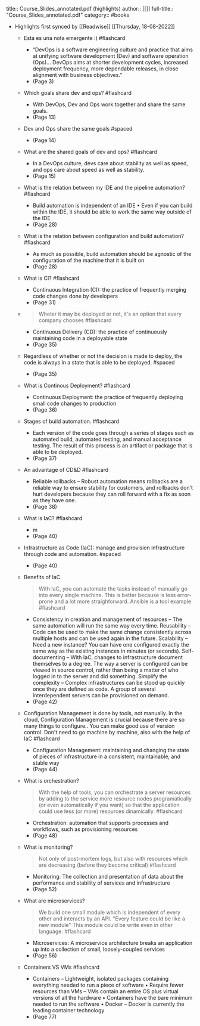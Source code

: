 title:: Course_Slides_annotated.pdf (highlights)
author:: [[]]
full-title:: "Course_Slides_annotated.pdf"
category:: #books

- Highlights first synced by [[Readwise]] [[Thursday, 18-08-2022]]
	- Esta es una nota emergente :) #flashcard
		- “DevOps is a software engineering culture and practice that aims at unifying software development (Dev) and software operation (Ops)... DevOps aims at shorter development cycles, increased deployment frequency, more dependable releases, in close alignment with business objectives.”
		- (Page 3)
	- Which goals share dev and ops? #flashcard
		- With DevOps, Dev and Ops work together and share the same goals.
		- (Page 13)
	- Dev and Ops share the same goals #spaced
		- (Page 14)
	- What are the shared goals of dev and ops? #flashcard
		- In a DevOps culture, devs care about stability as well as speed, and ops care about speed as well as stability.
		- (Page 15)
	- What is the relation between my IDE and the pipeline automation? #flashcard
		- Build automation is independent of an IDE • Even if you can build within the IDE, it should be able to work the same way outside of the IDE
		- (Page 28)
	- What is the relation between configuration and build automation? #flashcard
		- As much as possible, build automation should be agnostic of the configuration of the machine that it is built on
		- (Page 28)
	- What is CI? #flashcard
		- Continuous Integration (CI): the practice of frequently merging code changes done by developers
		- (Page 31)
	- > Wheter it may be deployed or not, it's an option that every company chooses #flashcard
		- Continuous Delivery (CD): the practice of continuously maintaining code in a deployable state
		- (Page 35)
	- Regardless of whether or not the decision is made to deploy, the code is always in a state that is able to be deployed. #spaced
		- (Page 35)
	- What is Continous Deployment? #flashcard
		- Continuous Deployment: the practice of frequently deploying small code changes to production
		- (Page 36)
	- Stages of build automation. #flashcard
		- Each version of the code goes through a series of stages such as automated build, automated testing, and manual acceptance testing. The result of this process is an artifact or package that is able to be deployed.
		- (Page 37)
	- An advantage of CD&D #flashcard
		- Reliable rollbacks – Robust automation means rollbacks are a reliable way to ensure stability for customers, and rollbacks don’t hurt developers because they can roll forward with a fix as soon as they have one.
		- (Page 38)
	- What is IaC? #flashcard
		- m
		- (Page 40)
	- Infrastructure as Code (IaC): manage and provision infrastructure through code and automation. #spaced
		- (Page 40)
	- Benefits of IaC.
	  
	  > With IaC, you can automate the tasks instead of manually go into every single machine. This is better because is less error-prone and a lot more straighforward. Ansible is a tool example #flashcard
		- Consistency in creation and management of resources – The same automation will run the same way every time. Reusability – Code can be used to make the same change consistently across multiple hosts and can be used again in the future. Scalability – Need a new instance? You can have one configured exactly the same way as the existing instances in minutes (or seconds). Self-documenting – With IaC, changes to infrastructure document themselves to a degree. The way a server is configured can be viewed in source control, rather than being a matter of who logged in to the server and did something. Simplify the complexity – Complex infrastructures can be stood up quickly once they are defined as code. A group of several interdependent servers can be provisioned on demand.
		- (Page 42)
	- Configuration Management is done by tools, not manually. 
	  In the cloud, Configuration Management is crucial because there are so many things to configure..
	  You can make good use of version control.
	  Don't need to go machine by machine, also with the help of IaC #flashcard
		- Configuration Management: maintaining and changing the state of pieces of infrastructure in a consistent, maintainable, and stable way
		- (Page 44)
	- What is orchestration?
	  
	  > With the help of tools, you can orchestrate a server resources by adding to the service more resource nodes programatically (or even automatically if you want) so that the application could use less (or more) resources dinamically. #flashcard
		- Orchestration: automation that supports processes and workflows, such as provisioning resources
		- (Page 48)
	- What is monitoring?
	  
	  > Not only of post-mortem logs, but also with resources which are decreasing (before they become critical) #flashcard
		- Monitoring: The collection and presentation of data about the performance and stability of services and infrastructure
		- (Page 52)
	- What are microservices?
	  
	  > We build one small module which is independent of every other and interacts by an API. "Every feature could be like a new module"
	  This module could be write even in other language. #flashcard
		- Microservices: A microservice architecture breaks an application up into a collection of small, loosely-coupled services
		- (Page 56)
	- Containers VS VMs #flashcard
		- Containers – Lightweight, isolated packages containing everything needed to run a piece of software • Require fewer resources than VMs – VMs contain an entire OS plus virtual versions of all the hardware • Containers have the bare minimum needed to run the software • Docker – Docker is currently the leading container technology
		- (Page 77)